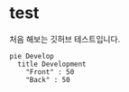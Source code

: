 # test
처음 해보는 깃허브 테스트입니다. 

```mermaid
pie Develop
  title Development
    "Front" : 50
    "Back" : 50
```
